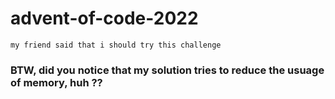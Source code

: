 # advent-of-code-2022
``` my friend said that i should try this challenge ``` <br>
### BTW, did you notice that my solution tries to reduce the usuage of memory, huh ??
